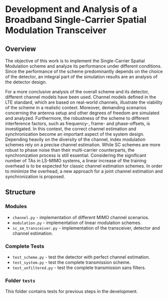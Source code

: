 # Development and Analysis of a Broadband Single-Carrier Spatial Modulation Transceiver


## Overview

The objective of this work is to implement the Single-Carrier Spatial Modulation scheme and analyze its performance under different conditions. Since the performance of the scheme predominantly depends on the choice of the detector, an integral part of the simulation results are an analysis of the detector design. 

For a more conclusive analysis of the overall scheme and its detector, different channel models have been used. Channel models defined in the LTE standard, which are based on real-world channels, illustrate the viability of the scheme in a realistic context. Moreover, demanding scenarios concerning the antenna setup and other degrees of freedom are simulated and analyzed. Furthermore, the robustness of the scheme to different interference factors, such as frequency-, frame- and phase-offsets, is investigated. In this context, the correct channel estimation and synchronization become an important aspect of the system design. Depending heavily on the diversity of the channel, index modulation schemes rely on a precise channel estimation. While SC schemes are more robust to phase noise than their multi-carrier counterparts, the synchronization process is still essential. Considering the significant number of TAs in LS-MIMO systems, a linear increase of the training overhead is to be expected for classic channel estimation schemes. In order to minimize the overhead, a new approach for a joint channel estimation and synchronization is proposed.

## Structure

### Modules
- `channel.py` - implementation of different MIMO channel scenarios.
- `modulation.py` - implementation of linear modulation schemes.
- `sc_sm_transceiver.py` - implementation of the transceiver, detector and channel estimation.

### Complete Tests
- `test_scheme.py` - test the detector with perfect channel estimation.
- `test_system.py` - test the complete transmission scheme.
- `test_unfiltered.py` - test the complete transmission sans filters.

### Folder `tests`
This folder contains tests for previous steps in the development.
